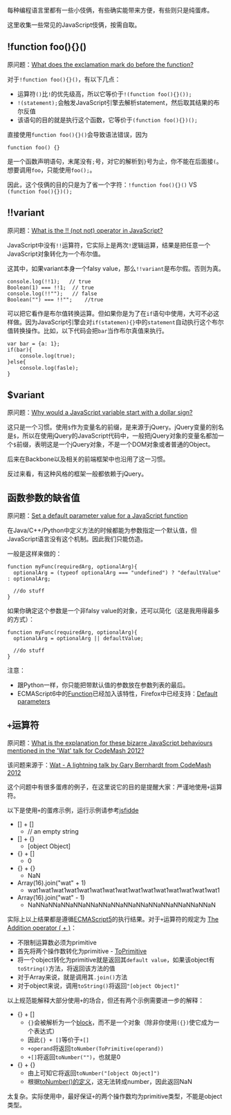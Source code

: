 每种编程语言里都有一些小伎俩，有些确实能带来方便，有些则只是纯蛋疼。

这里收集一些常见的JavaScript伎俩，按需自取。

## !function foo(){}()
原问题：[What does the exclamation mark do before the function?](http://stackoverflow.com/questions/3755606/what-does-the-exclamation-mark-do-before-the-function)

对于`!function foo(){}()`，有以下几点：

* 运算符`()`比`!`的优先级高，所以它等价于`!(function foo(){}());`
* `!(statement);`会触发JavaScript引擎去解析statement，然后取其结果的布尔反值
* 该语句的目的就是执行这个函数，它等价于`(function foo(){})();`

直接使用`function foo(){}()`会导致语法错误，因为

```
function foo() {}
```

是一个函数声明语句，末尾没有`;`号，对它的解析到`}`号为止，你不能在后面接`(`。想要调用`foo`，只能使用`foo();`。

因此，这个伎俩的目的只是为了省一个字符：`!function foo(){}()` VS `(function foo(){})();`

## !!variant
原问题：[What is the !! (not not) operator in JavaScript?](http://stackoverflow.com/questions/784929/what-is-the-not-not-operator-in-javascript)

JavaScript中没有`!!`运算符，它实际上是两次`!`逻辑运算，结果是把任意一个JavaScript对象转化为一个布尔值。

这其中，如果variant本身一个falsy value，那么`!!variant`是布尔假。否则为真。

```
console.log(!!1);   // true
Boolean(1) === !!1;  // true
console.log(!!"");   // false
Boolean("") === !!"";    //true
```

可以把它看作是布尔值转换运算。但如果你是为了在`if`语句中使用，大可不必这样做。因为JavaScript引擎会对`if(statemen){}`中的`statement`自动执行这个布尔值转换操作。比如，以下代码会把`bar`当作布尔真值来执行。

```
var bar = {a: 1};
if(bar){
    console.log(true);
}else{
    console.log(fasle);
}
```

## $variant
原问题：[Why would a JavaScript variable start with a dollar sign?](http://stackoverflow.com/questions/205853/why-would-a-javascript-variable-start-with-a-dollar-sign)

这只是一个习惯。使用`$`作为变量名的前缀，是来源于jQuery。jQuery变量的别名是`$`，所以在使用jQuery的JavaScript代码中，一般把jQuery对象的变量名都加一个`$`前缀，表明这是一个jQuery对象，不是一个DOM对象或者普通的Object。

后来在Backbone以及相关的前端框架中也沿用了这一习惯。

反过来看，有这种风格的框架一般都依赖于jQuery。

## 函数参数的缺省值
原问题：[Set a default parameter value for a JavaScript function](http://stackoverflow.com/questions/894860/set-a-default-parameter-value-for-a-javascript-function)

在Java/C++/Python中定义方法的时候都能为参数指定一个默认值，但JavaScript语言没有这个机制。因此我们只能仿造。

一般是这样来做的：

```
function myFunc(requiredArg, optionalArg){
  optionalArg = (typeof optionalArg === "undefined") ? "defaultValue" : optionalArg;

  //do stuff
}
```

如果你确定这个参数是一个非falsy value的对象，还可以简化（这是我用得最多的方式）：

```
function myFunc(requiredArg, optionalArg){
  optionalArg = optionalArg || defaultValue;

  //do stuff
}
```

注意：

* 跟Python一样，你只能把带默认值的参数放在参数列表的最后。
* ECMAScript6中的[Function](http://people.mozilla.org/~jorendorff/es6-draft.html)已经加入该特性，Firefox中已经支持：[Default parameters](https://developer.mozilla.org/en-US/docs/Web/JavaScript/Reference/Functions/Default_parameters)

## `+`运算符
原问题：[What is the explanation for these bizarre JavaScript behaviours mentioned in the 'Wat' talk for CodeMash 2012?](http://stackoverflow.com/questions/9032856/what-is-the-explanation-for-these-bizarre-javascript-behaviours-mentioned-in-the)

该问题来源于：[Wat - A lightning talk by Gary Bernhardt from CodeMash 2012 ](https://www.destroyallsoftware.com/talks/wat)

这个问题中有很多蛋疼的例子，在这里说它的目的是提醒大家：严谨地使用`+`运算符。

以下是使用`+`的蛋疼示例，运行示例请参考[jsfidde](http://jsfiddle.net/fe479/9/)

* [] + []
  * // an empty string
* [] + {}
  * [object Object]
* {} + []
  * 0
* {} + {}
  * NaN
* Array(16).join("wat" + 1)
  * wat1wat1wat1wat1wat1wat1wat1wat1wat1wat1wat1wat1wat1wat1wat1
* Array(16).join("wat" - 1)
  * NaNNaNNaNNaNNaNNaNNaNNaNNaNNaNNaNNaNNaNNaNNaN

实际上以上结果都是遵循[ECMAScript5](http://www.ecma-international.org/publications/standards/Ecma-262.htm)的执行结果。对于`+`运算符的规定为 [The Addition operator ( + )](http://www.ecma-international.org/ecma-262/5.1/#sec-11.6.1)：

* 不限制运算数必须为primitive
* 首先将两个操作数转化为primitive - [ToPrimitive](http://www.ecma-international.org/ecma-262/5.1/#sec-9.1)
* 将一个object转化为primitive就是返回其`default value`，如果该object有`toString()`方法，将返回该方法的值
* 对于Array来说，就是调用其`.join()`方法
* 对于object来说，调用`toString()`将返回`"[object Object]"`

以上规范能解释大部分使用`+`的场合，但还有两个示例需要进一步的解释：

* {} + []
  * `{}`会被解析为一个[block](http://www.ecma-international.org/ecma-262/5.1/#sec-12.1)，而不是一个对象（除非你使用`({})`使它成为一个表达式）
  * 因此`{} + []`等价于`+[]`
  * `+operand`将返回`toNumber(ToPrimitive(operand))`
  * `+[]`将返回`toNumber("")`，也就是0
* {} + {}
  * 由上可知它将返回`toNumber("[object Object]")`
  * 根据[toNumber()的定义](http://www.ecma-international.org/ecma-262/5.1/#sec-9.3.1)，这无法转成number，因此返回NaN

太复杂。实际使用中，最好保证`+`的两个操作数均为primitive类型，不能是object类型。
